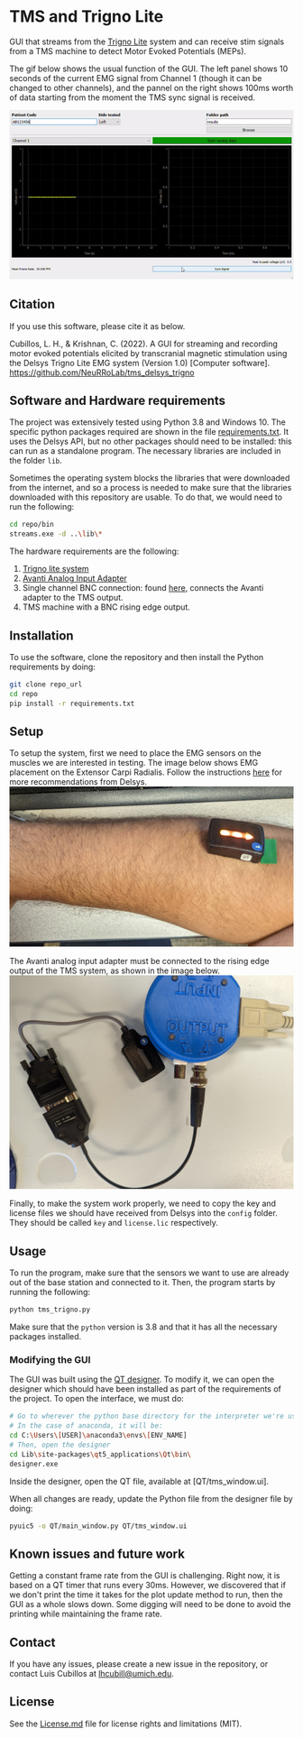 # TMS and Trigno Lite

GUI that streams from the [Trigno Lite](https://delsys.com/trigno-lite/) system and can receive stim signals from a TMS machine to detect Motor Evoked Potentials (MEPs).

The gif below shows the usual function of the GUI. The left panel shows 10 seconds of the current EMG signal from Channel 1 (though it can be changed to other channels), and the pannel on the right shows 100ms worth of data starting from the moment the TMS sync signal is received. 

![](img/gif_tms.gif)

## Citation

If you use this software, please cite it as below.

Cubillos, L. H., & Krishnan, C. (2022). A GUI for streaming and recording motor evoked potentials elicited by transcranial magnetic stimulation using the Delsys Trigno Lite EMG system (Version 1.0) [Computer software]. https://github.com/NeuRRoLab/tms_delsys_trigno

## Software and Hardware requirements

The project was extensively tested using Python 3.8 and Windows 10. The specific python packages required are shown in the file [requirements.txt](requirements.txt). It uses the Delsys API, but no other packages should need to be installed: this can run as a standalone program. The necessary libraries are included in the folder `lib`.

Sometimes the operating system blocks the libraries that were downloaded from the internet, and so a process is needed to make sure that the libraries downloaded with this repository are usable. To do that, we would need to run the following:

```bash
cd repo/bin
streams.exe -d ..\lib\*
```

The hardware requirements are the following:

1. [Trigno lite system](https://delsys.com/trigno-lite/)
2. [Avanti Analog Input Adapter](https://delsys.com/trigno-analog-adapter/)
3. Single channel BNC connection: found [here](https://delsys.com/trigno-analog-adapter/), connects the Avanti adapter to the TMS output.
4. TMS machine with a BNC rising edge output.

## Installation

To use the software, clone the repository and then install the Python requirements by doing:

```bash
git clone repo_url
cd repo
pip install -r requirements.txt
```

## Setup

To setup the system, first we need to place the EMG sensors on the muscles we are interested in testing. The image below shows EMG placement on the Extensor Carpi Radialis. Follow the instructions [here](https://delsys.com/downloads/TECHNICALNOTE/101-emg-sensor-placement.pdf) for more recommendations from Delsys. 
![](img/emg_setup.jpg)

The Avanti analog input adapter must be connected to the rising edge output of the TMS system, as shown in the image below.
![](img/tms_sync.jpg)

Finally, to make the system work properly, we need to copy the key and license files we should have received from Delsys into the `config` folder. They should be called `key` and `license.lic` respectively.

## Usage

To run the program, make sure that the sensors we want to use are already out of the base station and connected to it. Then, the program starts by running the following:

```bash
python tms_trigno.py
```

Make sure that the `python` version is 3.8 and that it has all the necessary packages installed.

### Modifying the GUI

The GUI was built using the [QT designer](https://doc.qt.io/qt-5/qtdesigner-manual.html). To modify it, we can open the designer which should have been installed as part of the requirements of the project. To open the interface, we must do:

```bash
# Go to wherever the python base directory for the interpreter we're using is.
# In the case of anaconda, it will be: 
cd C:\Users\[USER]\anaconda3\envs\[ENV_NAME]
# Then, open the designer
cd Lib\site-packages\qt5_applications\Qt\bin\
designer.exe
```
Inside the designer, open the QT file, available at [QT/tms_window.ui].

When all changes are ready, update the Python file from the designer file by doing:

```bash
pyuic5 -o QT/main_window.py QT/tms_window.ui
```

## Known issues and future work

Getting a constant frame rate from the GUI is challenging. Right now, it is based on a QT timer that runs every 30ms. However, we discovered that if we don't print the time it takes for the plot update method to run, then the GUI as a whole slows down. Some digging will need to be done to avoid the printing while maintaining the frame rate.

## Contact

If you have any issues, please create a new issue in the repository, or contact Luis Cubillos at lhcubill@umich.edu.

## License

See the [License.md](License.md) file for license rights and limitations (MIT).
